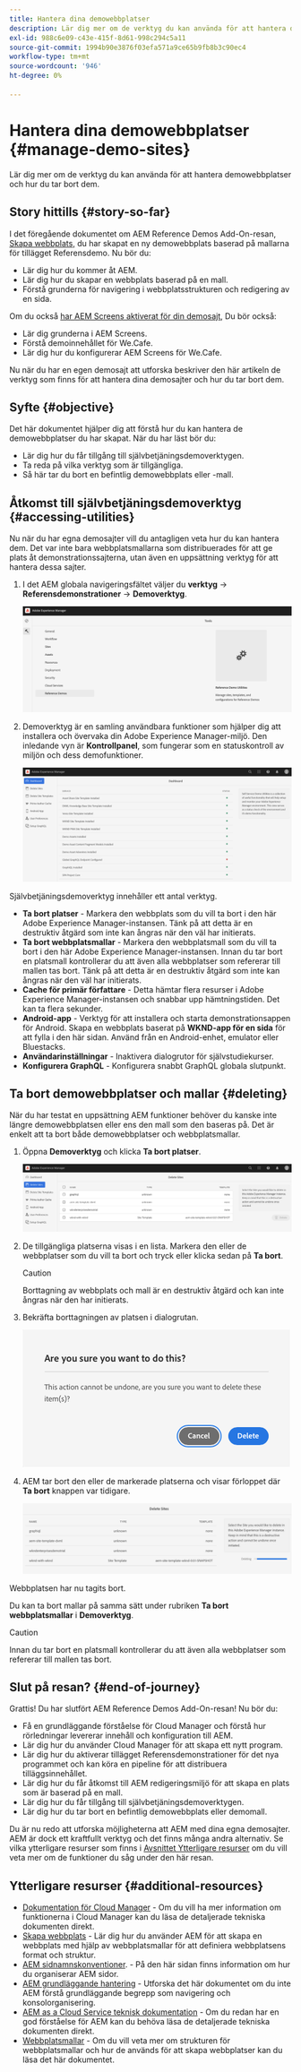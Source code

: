 ```yaml
---
title: Hantera dina demowebbplatser
description: Lär dig mer om de verktyg du kan använda för att hantera demowebbplatser och hur du tar bort dem.
exl-id: 988c6e09-c43e-415f-8d61-998c294c5a11
source-git-commit: 1994b90e3876f03efa571a9ce65b9fb8b3c90ec4
workflow-type: tm+mt
source-wordcount: '946'
ht-degree: 0%

---
```


# Hantera dina demowebbplatser {#manage-demo-sites}

Lär dig mer om de verktyg du kan använda för att hantera demowebbplatser och hur du tar bort dem.

## Story hittills {#story-so-far}

I det föregående dokumentet om AEM Reference Demos Add-On-resan, [Skapa webbplats,](create-site.md) du har skapat en ny demowebbplats baserad på mallarna för tillägget Referensdemo. Nu bör du:

* Lär dig hur du kommer åt AEM.
* Lär dig hur du skapar en webbplats baserad på en mall.
* Förstå grunderna för navigering i webbplatsstrukturen och redigering av en sida.

Om du också [har AEM Screens aktiverat för din demosajt,](screens.md) Du bör också:

* Lär dig grunderna i AEM Screens.
* Förstå demoinnehållet för We.Cafe.
* Lär dig hur du konfigurerar AEM Screens för We.Cafe.

Nu när du har en egen demosajt att utforska beskriver den här artikeln de verktyg som finns för att hantera dina demosajter och hur du tar bort dem.

## Syfte {#objective}

Det här dokumentet hjälper dig att förstå hur du kan hantera de demowebbplatser du har skapat. När du har läst bör du:

* Lär dig hur du får tillgång till självbetjäningsdemoverktygen.
* Ta reda på vilka verktyg som är tillgängliga.
* Så här tar du bort en befintlig demowebbplats eller -mall.

## Åtkomst till självbetjäningsdemoverktyg {#accessing-utilities}

Nu när du har egna demosajter vill du antagligen veta hur du kan hantera dem. Det var inte bara webbplatsmallarna som distribuerades för att ge plats åt demonstrationssajterna, utan även en uppsättning verktyg för att hantera dessa sajter.

1. I det AEM globala navigeringsfältet väljer du **verktyg** -> **Referensdemonstrationer** -> **Demoverktyg**.

   ![Självbetjäningsdemoverktyg](assets/demo-utilities.png)

1. Demoverktyg är en samling användbara funktioner som hjälper dig att installera och övervaka din Adobe Experience Manager-miljö. Den inledande vyn är **Kontrollpanel**, som fungerar som en statuskontroll av miljön och dess demofunktioner.

   ![Kontrollpanel](assets/dashboard.png)

Självbetjäningsdemoverktyg innehåller ett antal verktyg.

* **Ta bort platser** - Markera den webbplats som du vill ta bort i den här Adobe Experience Manager-instansen. Tänk på att detta är en destruktiv åtgärd som inte kan ångras när den väl har initierats.
* **Ta bort webbplatsmallar** - Markera den webbplatsmall som du vill ta bort i den här Adobe Experience Manager-instansen. Innan du tar bort en platsmall kontrollerar du att även alla webbplatser som refererar till mallen tas bort. Tänk på att detta är en destruktiv åtgärd som inte kan ångras när den väl har initierats.
* **Cache för primär författare** - Detta hämtar flera resurser i Adobe Experience Manager-instansen och snabbar upp hämtningstiden. Det kan ta flera sekunder.
* **Android-app** - Verktyg för att installera och starta demonstrationsappen för Android. Skapa en webbplats baserat på **WKND-app för en sida** för att fylla i den här sidan. Använd från en Android-enhet, emulator eller Bluestacks.
* **Användarinställningar** - Inaktivera dialogrutor för självstudiekurser.
* **Konfigurera GraphQL** - Konfigurera snabbt GraphQL globala slutpunkt.

## Ta bort demowebbplatser och mallar {#deleting}

När du har testat en uppsättning AEM funktioner behöver du kanske inte längre demowebbplatsen eller ens den mall som den baseras på. Det är enkelt att ta bort både demowebbplatser och webbplatsmallar.

1. Öppna **Demoverktyg** och klicka **Ta bort platser**.

   ![Ta bort platser](assets/delete-sites.png)

1. De tillgängliga platserna visas i en lista. Markera den eller de webbplatser som du vill ta bort och tryck eller klicka sedan på **Ta bort**.

   >[!CAUTION]
   >
   >Borttagning av webbplats och mall är en destruktiv åtgärd och kan inte ångras när den har initierats.

1. Bekräfta borttagningen av platsen i dialogrutan.

   ![Bekräfta borttagning av webbplats](assets/confirm-site-delete.png)

1. AEM tar bort den eller de markerade platserna och visar förloppet där **Ta bort** knappen var tidigare.

   ![Ta bort förlopp](assets/delete-progress.png)

Webbplatsen har nu tagits bort.

Du kan ta bort mallar på samma sätt under rubriken **Ta bort webbplatsmallar** i **Demoverktyg**.

>[!CAUTION]
>
>Innan du tar bort en platsmall kontrollerar du att även alla webbplatser som refererar till mallen tas bort.

## Slut på resan? {#end-of-journey}

Grattis! Du har slutfört AEM Reference Demos Add-On-resan! Nu bör du:

* Få en grundläggande förståelse för Cloud Manager och förstå hur rörledningar levererar innehåll och konfiguration till AEM.
* Lär dig hur du använder Cloud Manager för att skapa ett nytt program.
* Lär dig hur du aktiverar tillägget Referensdemonstrationer för det nya programmet och kan köra en pipeline för att distribuera tilläggsinnehållet.
* Lär dig hur du får åtkomst till AEM redigeringsmiljö för att skapa en plats som är baserad på en mall.
* Lär dig hur du får tillgång till självbetjäningsdemoverktygen.
* Lär dig hur du tar bort en befintlig demowebbplats eller demomall.

Du är nu redo att utforska möjligheterna att AEM med dina egna demosajter. AEM är dock ett kraftfullt verktyg och det finns många andra alternativ. Se vilka ytterligare resurser som finns i [Avsnittet Ytterligare resurser](#additional-resources) om du vill veta mer om de funktioner du såg under den här resan.

## Ytterligare resurser {#additional-resources}

* [Dokumentation för Cloud Manager](https://experienceleague.adobe.com/docs/experience-manager-cloud-service/onboarding/onboarding-concepts/cloud-manager-introduction.html) - Om du vill ha mer information om funktionerna i Cloud Manager kan du läsa de detaljerade tekniska dokumenten direkt.
* [Skapa webbplats](/help/sites-cloud/administering/site-creation/create-site.md) - Lär dig hur du använder AEM för att skapa en webbplats med hjälp av webbplatsmallar för att definiera webbplatsens format och struktur.
* [AEM sidnamnskonventioner](/help/sites-cloud/authoring/fundamentals/organizing-pages.md#page-name-restrictions-and-best-practices). - På den här sidan finns information om hur du organiserar AEM sidor.
* [AEM grundläggande hantering](/help/sites-cloud/authoring/getting-started/basic-handling.md) - Utforska det här dokumentet om du inte AEM förstå grundläggande begrepp som navigering och konsolorganisering.
* [AEM as a Cloud Service teknisk dokumentation](https://experienceleague.adobe.com/docs/experience-manager-cloud-service.html) - Om du redan har en god förståelse för AEM kan du behöva läsa de detaljerade tekniska dokumenten direkt.
* [Webbplatsmallar](/help/sites-cloud/administering/site-creation/site-templates.md) - Om du vill veta mer om strukturen för webbplatsmallar och hur de används för att skapa webbplatser kan du läsa det här dokumentet.
